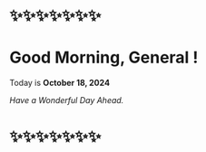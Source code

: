 
# ✨✨✨✨✨✨✨


# Good Morning, **General** ! 

Today is **October 18, 2024** 

 *Have a Wonderful Day Ahead.*
# ✨✨✨✨✨✨✨

